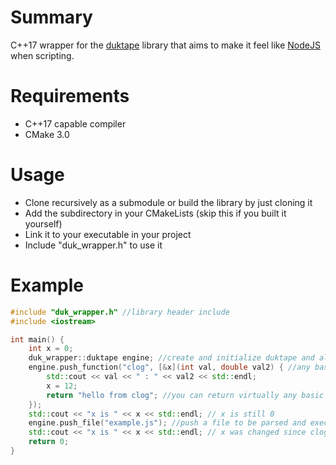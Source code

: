 # Summary
C++17 wrapper for the [duktape](https://github.com/svaarala/duktape) library that aims to make it feel like [NodeJS](https://nodejs.org) when scripting.

# Requirements
- C++17 capable compiler
- CMake 3.0

# Usage
- Clone recursively as a submodule or build the library by just cloning it 
- Add the subdirectory in your CMakeLists (skip this if you built it yourself)
- Link it to your executable in your project
- Include "duk_wrapper.h" to use it

# Example
```cpp
#include "duk_wrapper.h" //library header include
#include <iostream>

int main() {
    int x = 0;
    duk_wrapper::duktape engine; //create and initialize duktape and all addons
    engine.push_function("clog", [&x](int val, double val2) { //any basic type works
        std::cout << val << " : " << val2 << std::endl;
        x = 12;
        return "hello from clog"; //you can return virtually any basic value
    });
    std::cout << "x is " << x << std::endl; // x is still 0
    engine.push_file("example.js"); //push a file to be parsed and executed
    std::cout << "x is " << x << std::endl; // x was changed since clog was called
    return 0;
}
```
